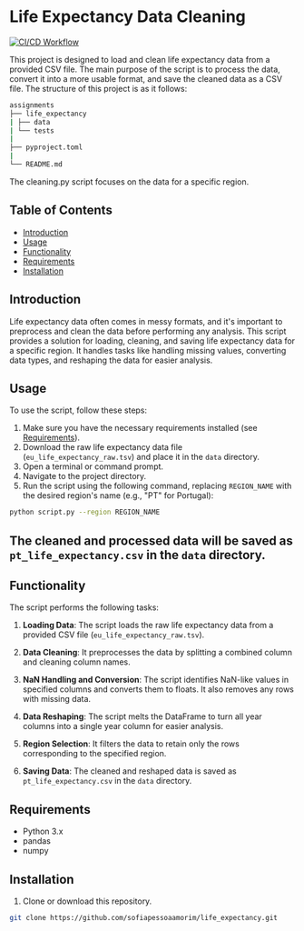 # Life Expectancy Data Cleaning
[![CI/CD Workflow](https://github.com/sofiapessoaamorim/life_expectancy/actions/workflows/run-tests.yaml/badge.svg?branch=ci)](https://github.com/sofiapessoaamorim/life_expectancy/actions/workflows/run-tests.yaml)

This project is designed to load and clean life expectancy data from a provided CSV file. The main purpose of the script is to process the data, convert it into a more usable format, and save the cleaned data as a CSV file. 
The structure of this project is as it follows:
```bash
assignments
├── life_expectancy    
| ├── data             
| └── tests            
|                      
├── pyproject.toml     
|                      
└── README.md          
```
The cleaning.py script focuses on the data for a specific region.

## Table of Contents

- [Introduction](#introduction)
- [Usage](#usage)
- [Functionality](#functionality)
- [Requirements](#requirements)
- [Installation](#installation)

## Introduction

Life expectancy data often comes in messy formats, and it's important to preprocess and clean the data before performing any analysis. This script provides a solution for loading, cleaning, and saving life expectancy data for a specific region. It handles tasks like handling missing values, converting data types, and reshaping the data for easier analysis.

## Usage

To use the script, follow these steps:

1. Make sure you have the necessary requirements installed (see [Requirements](#requirements)).
2. Download the raw life expectancy data file (`eu_life_expectancy_raw.tsv`) and place it in the `data` directory.
3. Open a terminal or command prompt.
4. Navigate to the project directory.
5. Run the script using the following command, replacing `REGION_NAME` with the desired region's name (e.g., "PT" for Portugal):

```bash
python script.py --region REGION_NAME
```

## The cleaned and processed data will be saved as `pt_life_expectancy.csv` in the `data` directory.

## Functionality

The script performs the following tasks:

1. **Loading Data**: The script loads the raw life expectancy data from a provided CSV file (`eu_life_expectancy_raw.tsv`).

2. **Data Cleaning**: It preprocesses the data by splitting a combined column and cleaning column names.

3. **NaN Handling and Conversion**: The script identifies NaN-like values in specified columns and converts them to floats. It also removes any rows with missing data.

4. **Data Reshaping**: The script melts the DataFrame to turn all year columns into a single year column for easier analysis.

5. **Region Selection**: It filters the data to retain only the rows corresponding to the specified region.

6. **Saving Data**: The cleaned and reshaped data is saved as `pt_life_expectancy.csv` in the `data` directory.

## Requirements

- Python 3.x
- pandas
- numpy

## Installation

1. Clone or download this repository.

```bash
git clone https://github.com/sofiapessoaamorim/life_expectancy.git
```